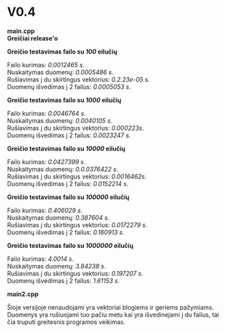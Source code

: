 # V0.4
**main.cpp** <br/>
**Greičiai release'o**

**<p>Greičio testavimas failo su *100* eilučių<p>** 
Failo kurimas: *0.0012465 s*. <br/>
Nuskaitymas duomenų: *0.0005486 s*. <br/>
Rušiavimas į du skirtingus vektorius: *0.2.23e-05 s*.<br/>
Duomenų išvedimas į 2 failus: *0.0005053 s*. <br/>

**<p>Greičio testavimas failo su *1000* eilučių<p>** 
Failo kurimas: *0.0046764 s*. <br/>
Nuskaitymas duomenų: *0.0040105 s*. <br/>
Rušiavimas į du skirtingus vektorius: *0.000223s*.<br/>
Duomenų išvedimas į 2 failus: *0.0023247 s*.<br/>

**<p>Greičio testavimas failo su *10000* eilučių<p>** 
Failo kurimas: *0.0427399 s*. <br/>
Nuskaitymas duomenų: *0.0.0376422 s*. <br/>
Rušiavimas į du skirtingus vektorius: *0.0016462s*.<br/>
Duomenų išvedimas į 2 failus: *0.0152214 s*. <br/>

**<p>Greičio testavimas failo su *100000* eilučių<p>** 
Failo kurimas: *0.406029 s*. <br/>
Nuskaitymas duomenų: *0.387604 s*. <br/>
Rušiavimas į du skirtingus vektorius: *0.0172279 s*.<br/>
Duomenų išvedimas į 2 failus: *0.160913 s*. <br/>

**<p>Greičio testavimas failo su *1000000* eilučių<p>** 
Failo kurimas: *4.0014 s*. <br/>
Nuskaitymas duomenų: *3.84238 s*. <br/>
Rušiavimas į du skirtingus vektorius: *0.197207 s*.<br/>
Duomenų išvedimas į 2 failus: *1.61153 s*. <br/>

**main2.cpp**
<p>Šioje versijoje nenaudojami yra vektoriai blogiems ir geriems pažymiams. Duomenys yra rušiuojami tuo pačiu metu kai yra išvedinejami į du failus, tai čia truputi greitesnis programos veikimas.<p>
